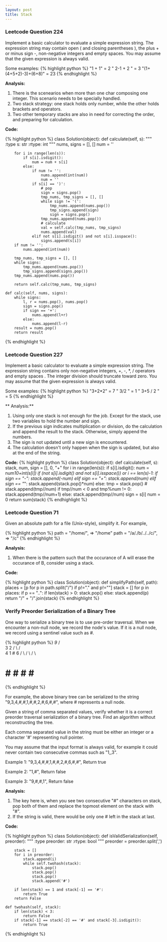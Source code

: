```yaml
---
layout: post
title: Stack
---
```


### Leetcode Question 224

Implement a basic calculator to evaluate a simple expression string. The expression string may contain open ( and closing parentheses ), the plus + or minus sign -, non-negative integers and empty spaces. You may assume that the given expression is always valid.

Some examples:
{% highlight python %}
"1 + 1" = 2
" 2-1 + 2 " = 3
"(1+(4+5+2)-3)+(6+8)" = 23
{% endhighlight %}

**Analysis:**

1. There is the scenearios when more than one char composing one integer. This scenario needs to be specially handled.
2. Two stack strategy: one stack holds only number, while the other holds brackets and operators.
3. Two other temporary stacks are also in need for correcting the order, and preparing for calculation.

**Code:**

{% highlight python %}
class Solution(object):
    def calculate(self, s):
        """
        :type s: str
        :rtype: int
        """
        nums, signs = [], []
        num = ''
        
        for i in range(len(s)):
            if s[i].isdigit():
                num = num + s[i]
            else:
                if num != '':
                    nums.append(int(num))
                    num = ''
                if s[i] == ')':
                    # pop
                    sign = signs.pop()
                    tmp_nums, tmp_signs = [], []
                    while sign != '(':
                        tmp_nums.append(nums.pop())
                        tmp_signs.append(sign)
                        sign = signs.pop()
                    tmp_nums.append(nums.pop())
                    # calculate
                    val = self.calc(tmp_nums, tmp_signs)
                    nums.append(val)
                elif not s[i].isdigit() and not s[i].isspace():
                    signs.append(s[i])
        if num != '':
            nums.append(int(num))
        
        tmp_nums, tmp_signs = [], []
        while signs:
            tmp_nums.append(nums.pop())
            tmp_signs.append(signs.pop())
        tmp_nums.append(nums.pop())
        
        return self.calc(tmp_nums, tmp_signs)
    
    def calc(self, nums, signs):
        while signs:
            l, r = nums.pop(), nums.pop()
            sign = signs.pop()
            if sign == '+':
                nums.append(l+r)
            else:
                nums.append(l-r)
        result = nums.pop()
        return result
{% endhighlight %}


### Leetcode Question 227
Implement a basic calculator to evaluate a simple expression string. The expression string contains only non-negative integers, +, -, *, / operators and empty spaces . The integer division should truncate toward zero. You may assume that the given expression is always valid.

Some examples:
{% highlight python %}
"3+2*2" = 7
" 3/2 " = 1
" 3+5 / 2 " = 5
{% endhighlight %}

** Analysis:**

1. Using only one stack is not enough for the job. Except for the stack, use two variables to hold the number and sign.
2. If the previous sign indicates multiplication or division, do the calculation and append the result to the stack. Otherwise, simply append the numbers. 
3. The sign is not updated until a new sign is encountered.
4. The calculation doesn't only happen when the sign is updated, but also at the end of the string.

**Code:**
{% highlight python %}
class Solution(object):
    def calculate(self, s):
        stack, num, sign = [], 0, "+"
        for i in range(len(s)):
            if s[i].isdigit():
                num = num*10+int(s[i])
            if (not s[i].isdigit() and not s[i].isspace()) or i == len(s)-1:
                if sign == "-":
                    stack.append(-num)
                elif sign == "+":
                    stack.append(num)
                elif sign == "*":
                    stack.append(stack.pop()*num)
                else:
                    tmp = stack.pop()
                    # stack.append(tmp//num)
                    if tmp//num < 0 and tmp%num != 0:
                        stack.append(tmp//num+1)
                    else:
                        stack.append(tmp//num)
                sign = s[i]
                num = 0
        return sum(stack)
{% endhighlight %}


### Leetcode Question 71
Given an absolute path for a file (Unix-style), simplify it. For example,

{% highlight python %}
path = "/home/", => "/home"
path = "/a/./b/../../c/", => "/c"
{% endhighlight %}

**Analysis:**

1. When there is the pattern such that the occurance of A will erase the occurance of B, consider using a stack.

**Code:**

{% highlight python %}
class Solution(object):
    def simplifyPath(self, path):
        places = [p for p in path.split("/") if p!="." and p!=""]
        stack = []
        for p in places:
            if p == "..":
                if len(stack) > 0:
                    stack.pop()
            else:
                stack.append(p)
        return "/" + "/".join(stack)
{% endhighlight %}


### Verify Preorder Serialization of a Binary Tree
One way to serialize a binary tree is to use pre-order traversal. When we encounter a non-null node, we record the node's value. If it is a null node, we record using a sentinel value such as #.

{% highlight python %}
     _9_
    /   \
   3     2
  / \   / \
 4   1  #  6
/ \ / \   / \
# # # #   # #
{% endhighlight %}

For example, the above binary tree can be serialized to the string "9,3,4,#,#,1,#,#,2,#,6,#,#", where # represents a null node.

Given a string of comma separated values, verify whether it is a correct preorder traversal serialization of a binary tree. Find an algorithm without reconstructing the tree.

Each comma separated value in the string must be either an integer or a character '#' representing null pointer.

You may assume that the input format is always valid, for example it could never contain two consecutive commas such as "1,,3".

Example 1: "9,3,4,#,#,1,#,#,2,#,6,#,#", Return true

Example 2: "1,#", Return false

Example 3: "9,#,#,1", Return false

**Analysis:**

1. The key here is, when you see two consecutive "#" characters on stack, pop both of them and replace the topmost element on the stack with "#".
2. If the string is valid, there would be only one # left in the stack at last.

**Code:**

{% highlight python %}
class Solution(object):
    def isValidSerialization(self, preorder):
        """
        :type preorder: str
        :rtype: bool
        """
        preorder = preorder.split(',')
        
        stack = []
        for i in preorder:
            stack.append(i)
            while self.twohash(stack):
                stack.pop()
                stack.pop()
                stack.pop()
                stack.append('#')
        
        if len(stack) == 1 and stack[-1] == '#':
            return True
        return False
    
    def twohash(self, stack):
        if len(stack) < 3:
            return False
        if stack[-1] == stack[-2] == '#' and stack[-3].isdigit():
            return True
{% endhighlight %}